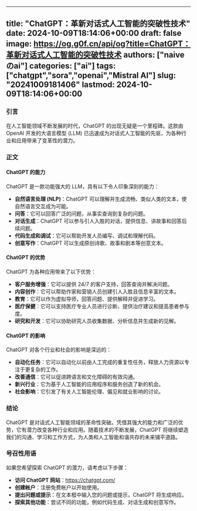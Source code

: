 
---
title: "ChatGPT：革新对话式人工智能的突破性技术"
date: 2024-10-09T18:14:06+00:00
draft: false
image: https://og.g0f.cn/api/og?title=ChatGPT：革新对话式人工智能的突破性技术
authors: ["naiveのai"]
categories: ["ai"]
tags: ["chatgpt","sora","openai","Mistral AI"]
slug: "20241009181406"
lastmod: 2024-10-09T18:14:06+00:00
---
### 引言

在人工智能领域不断发展的时代，ChatGPT 的出现无疑是一个里程碑。这款由 OpenAI 开发的大语言模型 (LLM) 已迅速成为对话式人工智能的先驱，为各种行业和应用带来了变革性的潜力。

### 正文

#### ChatGPT 的能力

ChatGPT 是一款功能强大的 LLM，具有以下令人印象深刻的能力：

- **自然语言处理 (NLP)**：ChatGPT 可以理解并生成流畅、类似人类的文本，使自然语言交互成为可能。
- **问答**：它可以回答广泛的问题，从事实查询到复杂的问题。
- **对话生成**：ChatGPT 可以参与引人入胜的对话，提供信息、讲故事和回答后续问题。
- **代码生成和调试**：它可以帮助开发人员编写、调试和理解代码。
- **创意写作**：ChatGPT 可以生成原创诗歌、故事和剧本等创意文本。

#### ChatGPT 的优势

ChatGPT 为各种应用带来了以下优势：

- **客户服务增强**：它可以提供 24/7 的客户支持，回答查询并解决问题。
- **内容创作**：它可以帮助作家和营销人员创建引人入胜且信息丰富的文本。
- **教育**：它可以作为虚拟导师，回答问题、提供解释并促进学习。
- **医疗保健**：它可以支持医疗专业人员进行诊断、提供治疗建议和提高患者参与度。
- **研究和开发**：它可以协助研究人员收集数据、分析信息并生成新的见解。

#### ChatGPT 的影响

ChatGPT 对各个行业和社会的影响是深远的：

- **自动化任务**：它可以自动化以前由人工完成的重复性任务，释放人力资源以专注于更复杂的工作。
- **改善通信**：它可以促进跨语言和文化障碍的有效沟通。
- **新兴行业**：它为基于人工智能的应用程序和服务创造了新的机会。
- **社会影响**：它引发了有关人工智能伦理、偏见和就业影响的讨论。

### 结论

ChatGPT 是对话式人工智能领域的革命性突破。凭借其强大的能力和广泛的优势，它有潜力改变各种行业和应用。随着技术的不断发展，ChatGPT 将继续塑造我们的沟通、学习和工作方式，为人类和人工智能和谐共存的未来铺平道路。

### 号召性用语

如果您希望探索 ChatGPT 的潜力，请考虑以下步骤：

- **访问 ChatGPT 网站**：https://chatgpt.com/
- **创建帐户**：注册免费帐户以开始使用。
- **提出问题或提示**：在文本框中输入您的问题或提示，ChatGPT 将生成响应。
- **探索其他功能**：尝试不同的功能，例如代码生成、对话生成和创意写作。